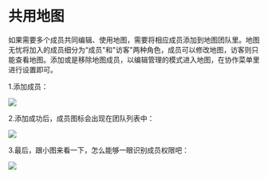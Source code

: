 # 共用地图

如果需要多个成员共同编辑、使用地图，需要将相应成员添加到地图团队里。地图无忧将加入的成员细分为“成员"和"访客"两种角色，成员可以修改地图，访客则只能查看地图。添加或是移除地图成员，以编辑管理的模式进入地图，在协作菜单里进行设置即可。

1.添加成员：

![](http://pic.dituwuyou.com/map%2Fpicture%2F11.7%2F2015-11-06_14-24-11.jpg)

2.添加成功后，成员图标会出现在团队列表中：

![](http://pic.dituwuyou.com/map%2Fpicture%2F11.7%2F2015-11-06_14-50-27.jpg)

3.最后，跟小图来看一下，怎么能够一眼识别成员权限吧：

![](http://pic.dituwuyou.com/map%2Fpicture%2F11.7%2F2015-11-06_15-48-58.jpg)

